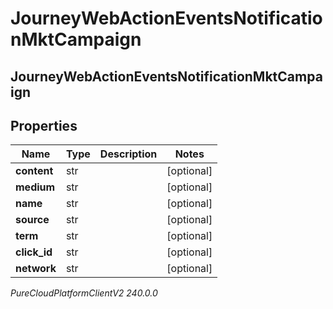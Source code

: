 # JourneyWebActionEventsNotificationMktCampaign

## JourneyWebActionEventsNotificationMktCampaign

## Properties

|Name | Type | Description | Notes|
|------------ | ------------- | ------------- | -------------|
| **content** | str |  | [optional] |
| **medium** | str |  | [optional] |
| **name** | str |  | [optional] |
| **source** | str |  | [optional] |
| **term** | str |  | [optional] |
| **click_id** | str |  | [optional] |
| **network** | str |  | [optional] |



_PureCloudPlatformClientV2 240.0.0_

